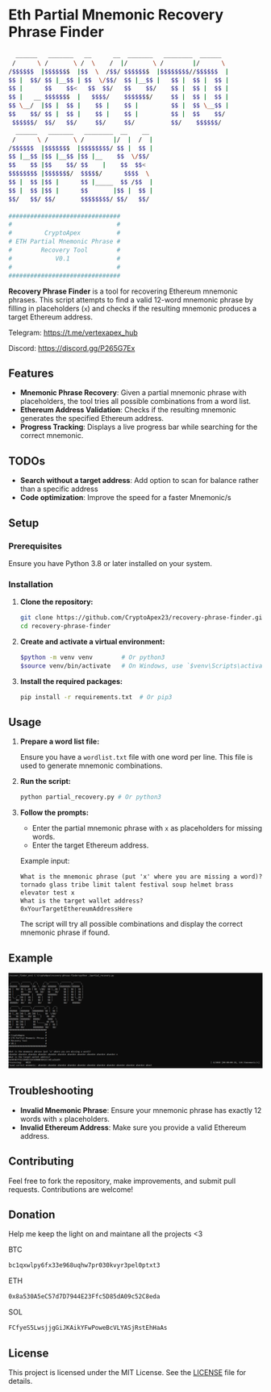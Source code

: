 ﻿# Eth Partial Mnemonic Recovery Phrase Finder

```bash
  ______   _______   __      __  _______   ________  ______
 /      \ /       \ /  \    /  |/       \ /        |/      \
/$$$$$$  |$$$$$$$  |$$  \  /$$/ $$$$$$$  |$$$$$$$$//$$$$$$  |
$$ |  $$/ $$ |__$$ | $$  \/$$/  $$ |__$$ |   $$ |  $$ |  $$ |
$$ |      $$    $$<   $$  $$/   $$    $$/    $$ |  $$ |  $$ |
$$ |   __ $$$$$$$  |   $$$$/    $$$$$$$/     $$ |  $$ |  $$ |
$$ \__/  |$$ |  $$ |    $$ |    $$ |         $$ |  $$ \__$$ |
$$    $$/ $$ |  $$ |    $$ |    $$ |         $$ |  $$    $$/
 $$$$$$/  $$/   $$/     $$/     $$/          $$/    $$$$$$/
  ______   _______   ________  __    __
 /      \ /       \ /        |/  |  /  |
/$$$$$$  |$$$$$$$  |$$$$$$$$/ $$ |  $$ |
$$ |__$$ |$$ |__$$ |$$ |__    $$  \/$$/
$$    $$ |$$    $$/ $$    |    $$  $$<
$$$$$$$$ |$$$$$$$/  $$$$$/      $$$$  \
$$ |  $$ |$$ |      $$ |_____  $$ /$$  |
$$ |  $$ |$$ |      $$       |$$ |  $$ |
$$/   $$/ $$/       $$$$$$$$/ $$/   $$/

###############################
#                             #
#         CryptoApex          #
# ETH Partial Mnemonic Phrase #
#        Recovery Tool        #
#            V0.1             #
#                             #
###############################
```

**Recovery Phrase Finder** is a tool for recovering Ethereum mnemonic phrases. This script attempts to find a valid 12-word mnemonic phrase by filling in placeholders (`x`) and checks if the resulting mnemonic produces a target Ethereum address.

Telegram:
https://t.me/vertexapex_hub

Discord:
https://discord.gg/P265G7Ex

## Features

- **Mnemonic Phrase Recovery**: Given a partial mnemonic phrase with placeholders, the tool tries all possible combinations from a word list.
- **Ethereum Address Validation**: Checks if the resulting mnemonic generates the specified Ethereum address.
- **Progress Tracking**: Displays a live progress bar while searching for the correct mnemonic.

## TODOs

- **Search without a target address**: Add option to scan for balance rather than a specific address
- **Code optimization**: Improve the speed for a faster Mnemonic/s

## Setup

### Prerequisites

Ensure you have Python 3.8 or later installed on your system.

### Installation

1. **Clone the repository:**

   ```bash
   git clone https://github.com/CryptoApex23/recovery-phrase-finder.git
   cd recovery-phrase-finder
   ```

2. **Create and activate a virtual environment:**

   ```bash
   $python -m venv venv        # Or python3
   $source venv/bin/activate   # On Windows, use `$venv\Scripts\activate`
   ```

3. **Install the required packages:**

   ```bash
   pip install -r requirements.txt  # Or pip3
   ```

## Usage

1. **Prepare a word list file:**

   Ensure you have a `wordlist.txt` file with one word per line. This file is used to generate mnemonic combinations.

2. **Run the script:**

   ```bash
   python partial_recovery.py # Or python3
   ```

3. **Follow the prompts:**

   - Enter the partial mnemonic phrase with `x` as placeholders for missing words.
   - Enter the target Ethereum address.

   Example input:

   ```
   What is the mnemonic phrase (put 'x' where you are missing a word)?
   tornado glass tribe limit talent festival soup helmet brass elevator test x
   What is the target wallet address?
   0xYourTargetEthereumAddressHere
   ```

   The script will try all possible combinations and display the correct mnemonic phrase if found.

## Example

![Example Screenshot](screenshots/screenshot_1.PNG)

## Troubleshooting

- **Invalid Mnemonic Phrase**: Ensure your mnemonic phrase has exactly 12 words with `x` placeholders.
- **Invalid Ethereum Address**: Make sure you provide a valid Ethereum address.

## Contributing

Feel free to fork the repository, make improvements, and submit pull requests. Contributions are welcome!

## Donation

Help me keep the light on and maintane all the projects <3

BTC

```bash
bc1qxwlpy6fx33e968uqhw7pr030kvyr3pel0ptxt3
```

ETH

```bash
0x8a530A5eC57d7D7944E23Ffc5D85dA09c52C8eda
```

SOL

```bash
FCfyeS5LwsjjgGiJKAikYFwPoweBcVLYASjRstEhHaAs
```

## License

This project is licensed under the MIT License. See the [LICENSE](LICENSE) file for details.
